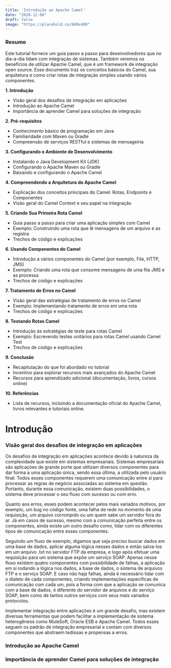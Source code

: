 ```yaml
---
title: 'Introdução ao Apache Camel'
date: "2020-12-08"
draft: false
image: "https://placehold.co/600x400"
---
```


### Resumo

Este tutorial fornece um guia passo a passo para desenvolvedores que no dia-a-dia lidam com integração de sistemas. Também veremos os benefícios de utilizar Apache Camel, que é um framework de integração open source. Esse documento traz os conceitos básicos do Camel, sua arquitetura e como criar rotas de integração simples usando vários componentes.

**1. Introdução**  
   - Visão geral dos desafios de integração em aplicações  
   - Introdução ao Apache Camel
   - Importância de aprender Camel para soluções de integração  

**2. Pré-requisitos**  
   - Conhecimento básico de programação em Java  
   - Familiaridade com Maven ou Gradle  
   - Compreensão de serviços RESTful e sistemas de mensageiria  

**3. Configurando o Ambiente de Desenvolvimento**  
   - Instalando o Java Development Kit (JDK)  
   - Configurando o Apache Maven ou Gradle  
   - Baixando e configurando o Apache Camel  

**4. Compreendendo a Arquitetura do Apache Camel**  
   - Explicação dos conceitos principais do Camel: Rotas, Endpoints e Componentes  
   - Visão geral do Camel Context e seu papel na integração  

**5. Criando Sua Primeira Rota Camel**  
   - Guia passo a passo para criar uma aplicação simples com Camel  
   - Exemplo: Construindo uma rota que lê mensagens de um arquivo e as registra  
   - Trechos de código e explicações  

**6. Usando Componentes do Camel**  
   - Introdução a vários componentes do Camel (por exemplo, File, HTTP, JMS)  
   - Exemplo: Criando uma rota que consome mensagens de uma fila JMS e as processa  
   - Trechos de código e explicações  

**7. Tratamento de Erros no Camel**  
   - Visão geral das estratégias de tratamento de erros no Camel  
   - Exemplo: Implementando tratamento de erros em uma rota  
   - Trechos de código e explicações  

**8. Testando Rotas Camel**  
   - Introdução às estratégias de teste para rotas Camel  
   - Exemplo: Escrevendo testes unitários para rotas Camel usando Camel Test  
   - Trechos de código e explicações  

**9. Conclusão**  
   - Recapitulação do que foi abordado no tutorial  
   - Incentivo para explorar recursos mais avançados do Apache Camel  
   - Recursos para aprendizado adicional (documentação, livros, cursos online)  

**10. Referências**  
   - Lista de recursos, incluindo a documentação oficial do Apache Camel, livros relevantes e tutoriais online.



# Introdução

### Visão geral dos desafios de integração em aplicações

Os desafios de integração em aplicações acontece devido à natureza da complexidade que existe em sistemas empresariais.
Sistemas empresariais são aplicações de grande porte que utilizam diversos componentes para dar forma a uma aplicação única,
sendo essa última, a utilizada pelo usuário final. Todos esses componentes requerem uma comunicação entre sí para processar 
as regras de negócio associadas ao sistema em questão. Portanto, durante essa comunicação, existem duas possibilidades, o sistema
deve processar o seu fluxo com sucesso ou com erro.

Quanto aos erros, esses podem acontecer pelos mais variados motivos, por exemplo, um bug no código fonte, uma falha de rede no momento de uma requisição, um arquivo corrompido ou um quem sabe um servidor fora do ar. Já em casos de sucesso, mesmo com
a comunicação perfeita entre os componentes, ainda existe um outro desafio como, lidar com os diferentes tipos de comunicação entre esses componentes.

Seguindo um fluxo de exemplo, digamos que seja preciso buscar dados em uma base de dados, aplicar alguma lógica nesses dados e então salva-los em um arquivo .txt no servidor FTP da empresa, e logo após efetuar uma requisição para um sistema que expõe um serviço SOAP. Apenas nesse fluxo existem quatro componentes com possibilidade de falhas, a aplicação em sí rodando a lógica nos dados, a base de dados, o sistema de arquivos FTP e o serviço SOAP. E caso não haja falhas, ainda é necessário lidar com o dialeto de cada componentes, criando implementações especificas de comunicação com cada um, pois a forma com que a aplicação se comunica com a base de dados, é diferente do servidor de arquivos e do serviço SOAP, bem como de tantos outros serviços com seus mais variados protocolos.

Implementar integração entre aplicações é um grande desafio, mas existem diversas ferramentas que podem facilitar a implementação
de sistema heterogêneos como MuleSoft, Oracle ESB e Apache Camel. Todos esses seguem os padrão de integração empresarial e contam
com diversos componentes que abstraem tediosas e propensas a erros.  

### Introdução ao Apache Camel



### Importância de aprender Camel para soluções de integração  
